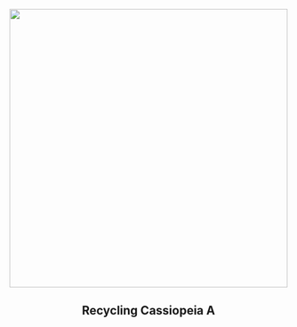 
<p align="center"><img src="https://apod.nasa.gov/apod/image/2306/Chandrafirstlight_0_1024.jpg" width="500" height="500"></p>
<h2 align="center"> Recycling Cassiopeia A </h2>
